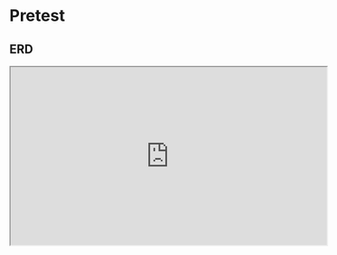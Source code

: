 # Pretest

## ERD

<iframe width="560" height="315" src='https://dbdiagram.io/e/66dc3835eef7e08f0efbe41f/67bdaee8263d6cf9a063657a'> </iframe>